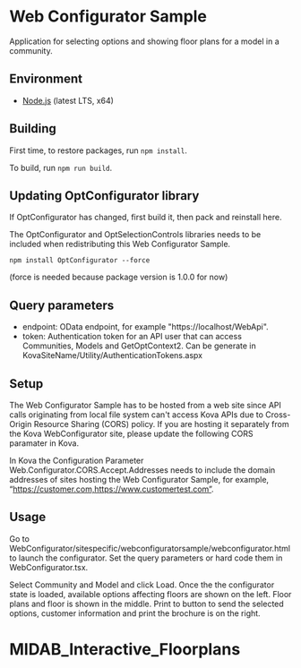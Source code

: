 # Web Configurator Sample

Application for selecting options and showing floor plans for a model in a community. 

## Environment

* [Node.js](https://nodejs.org/en/) (latest LTS, x64)

## Building

First time, to restore packages, run ```npm install```.

To build, run ```npm run build```.

## Updating OptConfigurator library

If OptConfigurator has changed, first build it, then pack and reinstall here.

The OptConfigurator and OptSelectionControls libraries needs to be included when redistributing this Web Configurator Sample.

```npm install OptConfigurator --force```

(force is needed because package version is 1.0.0 for now)

## Query parameters

* endpoint: OData endpoint, for example "https://localhost/WebApi".
* token: Authentication token for an API user that can access Communities, Models and GetOptContext2. Can be generate in KovaSiteName/Utility/AuthenticationTokens.aspx

## Setup

The Web Configurator Sample has to be hosted from a web site since API calls originating from local file system can't access Kova APIs due to Cross-Origin Resource Sharing (CORS) policy. If you are hosting it separately from the Kova WebConfigurator site, please update the following CORS paramater in Kova.

In Kova the Configuration Parameter Web.Configurator.CORS.Accept.Addresses needs to include the domain addresses of sites hosting the Web Configurator Sample, for example, “https://customer.com,https://www.customertest.com”.

## Usage

Go to WebConfigurator/sitespecific/webconfiguratorsample/webconfigurator.html to launch the configurator. Set the query parameters or hard code them in WebConfigurator.tsx.

Select Community and Model and click Load. Once the the configurator state is loaded, available options affecting floors are shown on the left. Floor plans and floor is shown in the middle. Print to button to send the selected options, customer information and print the brochure is on the right.
# MIDAB_Interactive_Floorplans

